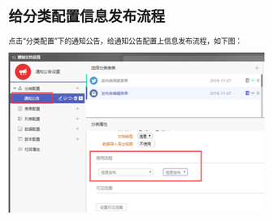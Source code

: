 # 给分类配置信息发布流程

点击“分类配置”下的通知公告，给通知公告配置上信息发布流程，如下图：

![](../../.gitbook/assets/image%20%2851%29.png)

